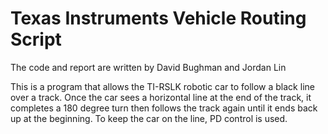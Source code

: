 # Texas Instruments Vehicle Routing Script

The code and report are written by David Bughman and Jordan Lin

This is a program that allows the TI-RSLK robotic car to follow a black line over a track. Once the car sees a horizontal line at the end of the track, it completes a 180 degree turn then follows the track again until it ends back up at the beginning.
To keep the car on the line, PD control is used. 
